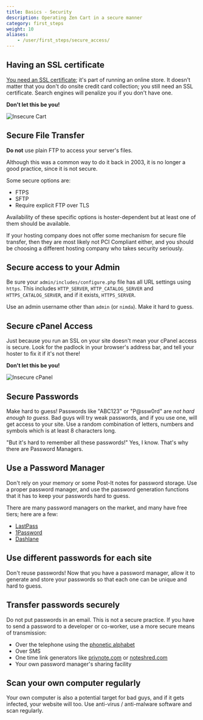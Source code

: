 ```yaml
---
title: Basics - Security 
description: Operating Zen Cart in a secure manner
category: first_steps
weight: 10
aliases:
    - /user/first_steps/secure_access/
---
```


## Having an SSL certificate 

[You need an SSL certificate](/user/first_steps/yes_you_need_ssl/); 
it's part of running an online store. It doesn't matter that you don't do onsite credit card collection; you still need an SSL certificate.  Search engines will penalize you if you don't have one. 

**Don't let this be you!**

![Insecure Cart](/images/insecure_cart.png)

## Secure File Transfer 

**Do not** use plain FTP to access your server's files.  

Although this was a common way to do it back in 2003, it is no longer a good practice, since it is not secure. 

Some secure options are:

- FTPS
- SFTP
- Require explicit FTP over TLS

Availability of these specific options is hoster-dependent but at least one
of them should be available. 

If your hosting company does not offer some mechanism for secure file transfer, then they are most likely not PCI Compliant either, and you should be choosing a different hosting company who takes security seriously.

## Secure access to your Admin

Be sure your `admin/includes/configure.php` file has all URL settings using `https`.  This includes `HTTP_SERVER`, `HTTP_CATALOG_SERVER` and `HTTPS_CATALOG_SERVER`, and if it exists, `HTTPS_SERVER`. 

Use an admin username other than `admin` (or `nimda`).  Make it hard to guess.

## Secure cPanel Access 

Just because you run an SSL on your site doesn't mean your cPanel access is secure.  Look for the padlock in your browser's address bar, and tell your hoster to fix it if it's not there! 

**Don't let this be you!**

![Insecure cPanel](/images/cpanel_insecure.png)

## Secure Passwords 

Make hard to guess!  Passwords like "ABC123" or "P@ssw0rd" are *not hard enough to guess*.  Bad guys will try weak passwords, and if you use one, will get access to your site.   Use a random combination of letters, numbers and symbols which is at least 8 characters long.  

"But it's hard to remember all these passwords!"  Yes, I know.  That's why there are Password Managers. 

## Use a Password Manager 

Don't rely on your memory or some Post-It notes for password storage.  Use a proper password manager, and use the password generation functions that it has to keep your passwords hard to guess. 

There are many password managers on the market, and many have free tiers; here are a few: 

- [LastPass](https://www.lastpass.com/)
- [1Password](https://1password.com/)
- [Dashlane](https://dashlane.com) 

## Use different passwords for each site

Don't reuse passwords! Now that you have a password manager, allow it to generate and store your passwords so that each one can be unique and hard to guess.  

## Transfer passwords securely

Do not put passwords in an email.  This is not a secure practice.  If you have to send a password to a developer or co-worker, use a more secure means of transmission:

- Over the telephone using the [phonetic alphabet](https://en.wikipedia.org/wiki/NATO_phonetic_alphabet)
- Over SMS 
- One time link generators like [privnote.com](https://privnote.com) or [noteshred.com](https://noteshred.com)
- Your own password manager's sharing facility 

## Scan your own computer regularly 

Your own computer is also a potential target for bad guys, and if it gets infected, your website will too.  Use anti-virus / anti-malware software and scan regularly. 


